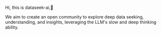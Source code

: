 Hi, this is dataseek-ai,👋

We aim to create an open community to explore deep data seeking, understanding, and insights, leveraging the LLM's slow and deep thinking ability.